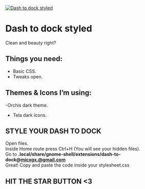 [<img src="" alt="Dash to dock styled" />](https://wiijosue333.medium.com/style-dash-to-dock-on-linux-90cc3ef833a6)

# Dash to dock styled 
Clean and beauty right?

## Things you need:
- Basic CSS.
- Tweaks open.
## Themes & Icons I’m using:
-Orchis dark theme.
- Tela dark icons.

## STYLE YOUR DASH TO DOCK
Open files.<br>
Inside Home route press Ctrl+H (You will see your hidden files).<br>
Go to **.local/share/gnome-shell/extensions/dash-to-dock@micxgx.@gmail.com**<br>
Great! Copy and paste the code inside your stylesheet.css

## HIT THE STAR BUTTON <3
